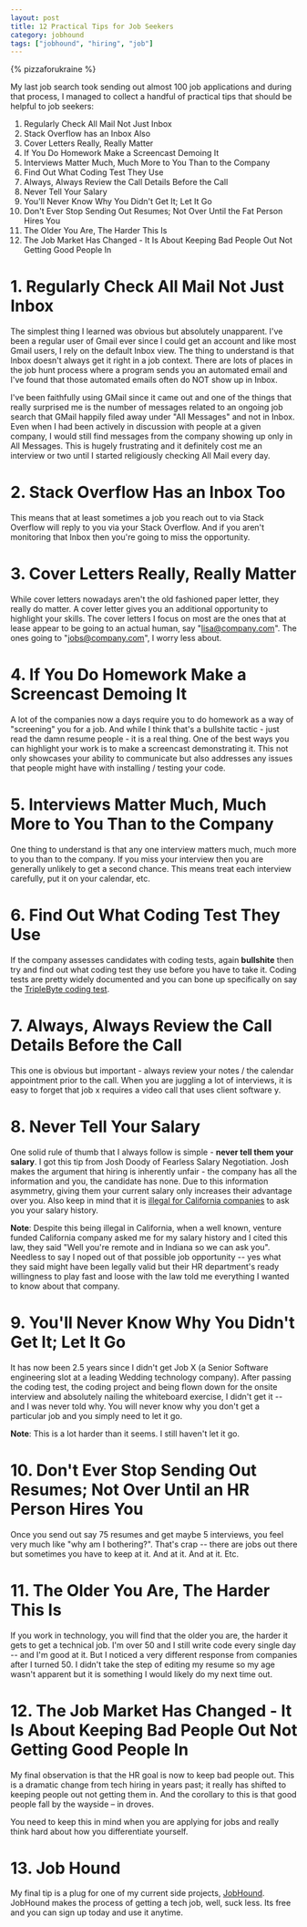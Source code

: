 ```yaml
---
layout: post
title: 12 Practical Tips for Job Seekers
category: jobhound
tags: ["jobhound", "hiring", "job"]
---
```

{% pizzaforukraine  %}

My last job search took sending out almost 100 job applications and during that process, I managed to collect a handful of practical tips that should be helpful to job seekers:

1. Regularly Check All Mail Not Just Inbox
2. Stack Overflow has an Inbox Also
3. Cover Letters Really, Really Matter
4. If You Do Homework Make a Screencast Demoing It
5. Interviews Matter Much, Much More to You Than to the Company
6. Find Out What Coding Test They Use
7. Always, Always Review the Call Details Before the Call
8. Never Tell Your Salary
9. You'll Never Know Why You Didn't Get It; Let It Go
10. Don't Ever Stop Sending Out Resumes; Not Over Until the Fat Person Hires You
11. The Older You Are, The Harder This Is
12. The Job Market Has Changed - It Is About Keeping Bad People Out Not Getting Good People In

# 1. Regularly Check All Mail Not Just Inbox

The simplest thing I learned was obvious but absolutely unapparent.  I've been a regular user of Gmail ever since I could get an account and like most Gmail users, I rely on the default Inbox view.  The thing to understand is that Inbox doesn't always get it right in a job context.  There are lots of places in the job hunt process where a program sends you an automated email and I've found that those automated emails often do NOT show up in Inbox.

I've been faithfully using GMail since it came out and one of the things that really surprised me is the number of messages related to an ongoing job search that GMail happily filed away under "All Messages" and not in Inbox. Even when I had been actively in discussion with people at a given company, I would still find messages from the company showing up only in All Messages. This is hugely frustrating and it definitely cost me an interview or two until I started religiously checking All Mail every day.

# 2. Stack Overflow Has an Inbox Too

This means that at least sometimes a job you reach out to via Stack Overflow will reply to you via your Stack Overflow.  And if you aren't monitoring that Inbox then you're going to miss the opportunity.

# 3. Cover Letters Really, Really Matter

While cover letters nowadays aren't the old fashioned paper letter, they really do matter.  A cover letter gives you an additional opportunity to highlight your skills.  The cover letters I focus on most are the ones that at lease appear to be going to an actual human, say "lisa@company.com".  The ones going to "jobs@company.com", I worry less about.

# 4. If You Do Homework Make a Screencast Demoing It

A lot of the companies now a days require you to do homework as a way of "screening" you for a job.  And while I think that's a bullshite tactic - just read the damn resume people - it is a real thing.  One of the best ways you can highlight your work is to make a screencast demonstrating it.  This not only showcases your ability to communicate but also addresses any issues that people might have with installing / testing your code.

# 5. Interviews Matter Much, Much More to You Than to the Company

One thing to understand is that any one interview matters much, much more to you than to the company.  If you miss your interview then you are generally unlikely to get a second chance.  This means treat each interview carefully, put it on your calendar, etc.  

# 6. Find Out What Coding Test They Use

If the company assesses candidates with coding tests, again **bullshite** then try and find out what coding test they use before you have to take it.  Coding tests are pretty widely documented and you can bone up specifically on say the [TripleByte coding test](https://www.google.com/search?q=triplebyte+coding+test).  

# 7. Always, Always Review the Call Details Before the Call

This one is obvious but important - always review your notes / the calendar appointment prior to the call.  When you are juggling a lot of interviews, it is easy to forget that job x requires a video call that uses client software y.

# 8. Never Tell Your Salary

One solid rule of thumb that I always follow is simple - **never tell them your salary**.    I got this tip from Josh Doody of Fearless Salary Negotiation.  Josh makes the argument that hiring is inherently unfair - the company has all the information and you, the candidate has none.  Due to this information asymmetry, giving them your current salary only increases their advantage over you.  Also keep in mind that it is [illegal for California companies](https://www.shrm.org/resourcesandtools/legal-and-compliance/state-and-local-updates/pages/california-salary-history-ban-questions.aspx) to ask you your salary history. 

**Note**: Despite this being illegal in California, when a well known, venture funded California company asked me for my salary history and I cited this law, they said "Well you're remote and in Indiana so we can ask you".  Needless to say I noped out of that possible job opportunity -- yes what they said might have been legally valid but their HR department's ready willingness to play fast and loose with the law told me everything I wanted to know about that company.

# 9. You'll Never Know Why You Didn't Get It; Let It Go

It has now been 2.5 years since I didn't get Job X (a Senior Software engineering slot at a leading Wedding technology company).  After passing the coding test, the coding project and being flown down for the onsite interview and absolutely nailing the whiteboard exercise, I didn't get it -- and I was never told why.  You will never know why you don't get a particular job and you simply need to let it go.

**Note**: This is a lot harder than it seems.  I still haven't let it go.

# 10. Don't Ever Stop Sending Out Resumes; Not Over Until an HR Person Hires You

Once you send out say 75 resumes and get maybe 5 interviews, you feel very much like "why am I bothering?".  That's crap -- there are jobs out there but sometimes you have to keep at it.  And at it.  And at it.  Etc.

# 11. The Older You Are, The Harder This Is

If you work in technology, you will find that the older you are, the harder it gets to get a technical job.  I'm over 50 and I still write code every single day -- and I'm good at it.  But I noticed a very different response from companies after I turned 50.  I didn't take the step of editing my resume so my age wasn't apparent but it is something I would likely do my next time out.

# 12. The Job Market Has Changed - It Is About Keeping Bad People Out Not Getting Good People In

My final observation is that the HR goal is now to keep bad people out. This is a dramatic change from tech hiring in years past; it really has shifted to keeping people out not getting them in. And the corollary to this is that good people fall by the wayside – in droves.

You need to keep this in mind when you are applying for jobs and really think hard about how you differentiate yourself.

# 13. Job Hound

My final tip is a plug for one of my current side projects, [JobHound](https://jobhound.io/).  JobHound makes the process of getting a tech job, well, suck less.  Its free and you can sign up today and use it anytime.

